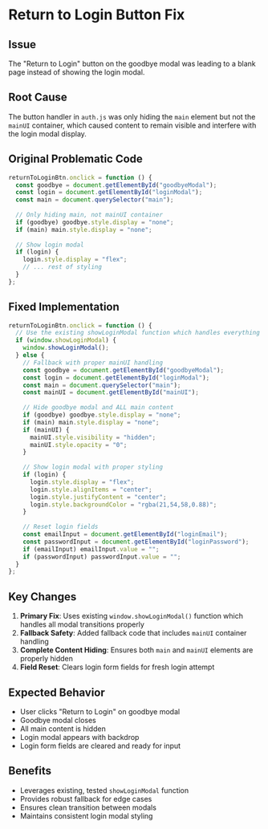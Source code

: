 # Return to Login Button Fix

## Issue
The "Return to Login" button on the goodbye modal was leading to a blank page instead of showing the login modal.

## Root Cause
The button handler in `auth.js` was only hiding the `main` element but not the `mainUI` container, which caused content to remain visible and interfere with the login modal display.

## Original Problematic Code
```javascript
returnToLoginBtn.onclick = function () {
  const goodbye = document.getElementById("goodbyeModal");
  const login = document.getElementById("loginModal");
  const main = document.querySelector("main");
  
  // Only hiding main, not mainUI container
  if (goodbye) goodbye.style.display = "none";
  if (main) main.style.display = "none";
  
  // Show login modal
  if (login) {
    login.style.display = "flex";
    // ... rest of styling
  }
};
```

## Fixed Implementation
```javascript
returnToLoginBtn.onclick = function () {
  // Use the existing showLoginModal function which handles everything properly
  if (window.showLoginModal) {
    window.showLoginModal();
  } else {
    // Fallback with proper mainUI handling
    const goodbye = document.getElementById("goodbyeModal");
    const login = document.getElementById("loginModal");
    const main = document.querySelector("main");
    const mainUI = document.getElementById("mainUI");
    
    // Hide goodbye modal and ALL main content
    if (goodbye) goodbye.style.display = "none";
    if (main) main.style.display = "none";
    if (mainUI) {
      mainUI.style.visibility = "hidden";
      mainUI.style.opacity = "0";
    }
    
    // Show login modal with proper styling
    if (login) {
      login.style.display = "flex";
      login.style.alignItems = "center";
      login.style.justifyContent = "center";
      login.style.backgroundColor = "rgba(21,54,58,0.88)";
    }
    
    // Reset login fields
    const emailInput = document.getElementById("loginEmail");
    const passwordInput = document.getElementById("loginPassword");
    if (emailInput) emailInput.value = "";
    if (passwordInput) passwordInput.value = "";
  }
};
```

## Key Changes
1. **Primary Fix**: Uses existing `window.showLoginModal()` function which handles all modal transitions properly
2. **Fallback Safety**: Added fallback code that includes `mainUI` container handling
3. **Complete Content Hiding**: Ensures both `main` and `mainUI` elements are properly hidden
4. **Field Reset**: Clears login form fields for fresh login attempt

## Expected Behavior
- User clicks "Return to Login" on goodbye modal
- Goodbye modal closes
- All main content is hidden 
- Login modal appears with backdrop
- Login form fields are cleared and ready for input

## Benefits
- Leverages existing, tested `showLoginModal` function
- Provides robust fallback for edge cases
- Ensures clean transition between modals
- Maintains consistent login modal styling
